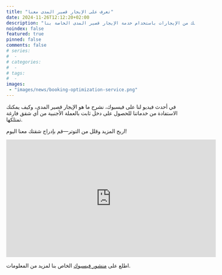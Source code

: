 ```yaml
---
title: "تعرف على الإيجار قصير المدى معنا"
date: 2024-11-26T12:12:20+02:00
description: "تعرف على كيفية زيادة دخلك من الإيجارات باستخدام خدمة الإيجار قصير المدى الخاصة بنا"
noindex: false
featured: true
pinned: false
comments: false
# series:
#  - 
# categories:
#  - 
# tags:
#  - 
images:
 - "images/news/booking-optimization-service.png"
---
```

في أحدث فيديو لنا على فيسبوك، نشرح ما هو الإيجار قصير المدى، وكيف يمكنك الاستفادة من خدماتنا للحصول على دخل ثابت بالعملة الأجنبية من أي شقق فارغة تمتلكها.

اربح المزيد وقلل من التوتر—قم بإدراج شقتك معنا اليوم!

<iframe src="https://www.facebook.com/plugins/video.php?height=314&href=https%3A%2F%2Fwww.facebook.com%2Fbait.gameel%2Fvideos%2F592160783203810%2F&show_text=false&width=560&t=0" width="560" height="314" style="border:none;overflow:hidden" scrolling="no" frameborder="0" allowfullscreen="true" allow="autoplay; clipboard-write; encrypted-media; picture-in-picture; web-share" allowFullScreen="true"></iframe>

اطلع على [منشور فيسبوك](https://www.facebook.com/share/v/15uhjb1eyf/) الخاص بنا لمزيد من المعلومات.
